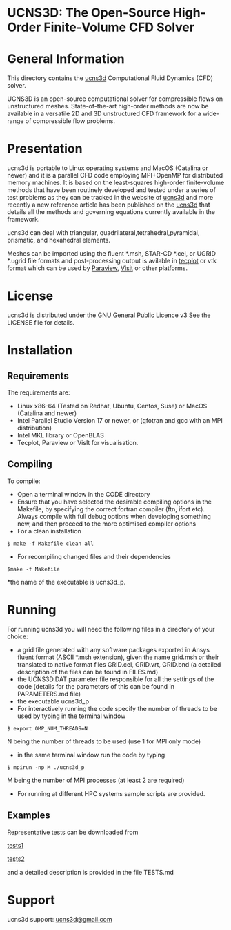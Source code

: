 
# UCNS3D: The Open-Source High-Order Finite-Volume CFD Solver


General Information
===================

This directory contains the [ucns3d](https://ucns3d.com/) 
Computational Fluid Dynamics (CFD) solver.

UCNS3D is an open-source computational solver for compressible flows on unstructured meshes. 
State-of-the-art high-order methods are now be available in a versatile 2D and 3D unstructured
CFD framework for a wide-range of compressible flow problems. 

Presentation
============


ucns3d is portable to Linux operating systems and MacOS (Catalina or newer)
and it is a parallel CFD code employing MPI+OpenMP for distributed memory machines.
It is based on the least-squares high-order finite-volume methods that have been
routinely developed and tested under a series of test problems as they can be tracked in the
website of [ucns3d](https://ucns3d.com/research/) and more recently a new reference article
has been published on the [ucns3d](https://www.sciencedirect.com/science/article/pii/S0010465522001722)
that details all the methods and governing equations currently available in the framework.

ucns3d can deal with triangular, quadrilateral,tetrahedral,pyramidal, prismatic, and hexahedral elements.

Meshes can be imported using the fluent *.msh, STAR-CD *.cel, or UGRID *.ugrid file formats 
and post-processing output is avilable in [tecplot](https://www.tecplot.com/) or vtk format which can be 
used by [Paraview](https://www.paraview.org/), [Visit](https://wci.llnl.gov/simulation/computer-codes/visit) or other platforms.


License
=======

ucns3d is distributed under the GNU General Public Licence v3
See the LICENSE file for details.

Installation
============

Requirements
-----------------------------------------------------

The requirements are:

* Linux x86-64 (Tested on Redhat, Ubuntu, Centos, Suse) or MacOS (Catalina and newer)
* Intel Parallel Studio Version 17 or newer, or (gfotran and gcc with an MPI distribution)
* Intel MKL library or OpenBLAS
* Tecplot, Paraview or VisIt for visualisation.


Compiling
-----------------------------------------------------
To compile:

* Open a terminal window in the CODE directory
* Ensure that you have selected the desirable compiling options in the Makefile, by specifying the correct fortran compiler
(ftn, ifort etc). Always compile with full debug options when developing something new, and then proceed to the more optimised
compiler options
* For a clean installation 
```
$ make -f Makefile clean all
```
* For recompiling changed files and their dependencies
```
$make -f Makefile
```
*the name of the executable is ucns3d_p.


Running
============


For running ucns3d you will need the following files in a directory of your choice:
* a grid file generated with any software packages exported in Ansys fluent format (ASCII *.msh extension), given the name grid.msh or their translated to native format files GRID.cel, GRID.vrt, GRID.bnd (a detailed description of the files can be found in FILES.md)
* the UCNS3D.DAT parameter file responsible for all the settings of the code (details for the parameters of this can be found in PARAMETERS.md file)
* the executable ucns3d_p
* For interactively running the code specify the number of threads to be used by typing in the terminal window
```
$ export OMP_NUM_THREADS=N
```
N being the number of threads to be used (use 1 for MPI only mode)
* in the same terminal window run the code by typing
```
$ mpirun -np M ./ucns3d_p
```
M being the number of MPI processes (at least 2 are required)
* For running at different HPC systems sample scripts are provided.


Examples
-----------------------------------------------------

Representative tests can be downloaded from

[tests1](https://doi.org/10.5281/zenodo.3375432)

[tests2](https://doi.org/10.5281/zenodo.6538622)

and a detailed description is provided in the file TESTS.md


Support
==============
ucns3d support: ucns3d@gmail.com

